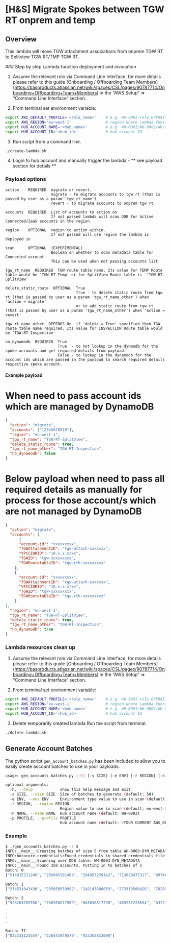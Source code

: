 # [H&S] Migrate Spokes between TGW RT onprem and temp

## Overview

This lambda will move TGW attachment associations from onprem TGW RT to Splitview TGW RT/TMP TGW RT.

### Step by step Lambda function deployment and invocation

1. Assume the relevant role via Command Line Interface, for more details please refer to this guide [Onboarding / Offboarding Team Members] (https://basproducts.atlassian.net/wiki/spaces/CSL/pages/90787714/Onboarding+Offboarding+Team+Members) in the “AWS Setup“ => “Command Line Interface“ section.

2. From terminal set environment variable:
```bash
export AWS_DEFAULT_PROFILE='<role_name>'    # e.g. WH-00H1-role_OPERATIONS
export AWS_REGION='eu-west-1'               # region where Lambda function to be created
export HUB_ACCOUNT_NAME='<hub_name>'        # e.g. WH-0001/WH-0002/WH-0003
export HUB_ACCOUNT_ID='<hub_id>'            # hub account ID
```

3. Run script from a command line.
```bash
./create-lambda.sh
```
4. Login to hub account and manually trigger the lambda - ** see payload section for details **

### Payload options

```
action    REQUIRED  migrate or revert.
                    migrate - to migrate accounts to tgw rt (that is passed by user as a param 'tgw_rt_name')
                    revert - to migrate accounts to onprem tgw rt

accounts  REQUIRED  List of accounts to action on
                    If not passed lambda will scan DDB for Active Connected/IaaS accounts in the region

region    OPTIONAL  region to action within.
                    If not passed will use region the lambda is deployed in

scan      OPTIONAL  (EXPERIMENTAL)
                    Boolean on whether to scan metadata table for Connected account
                    This can be used when not passing accounts list

tgw_rt_name  REQUIRED  TGW route table name. Its value for TEMP Route table would be 'TGW-RT-Temp' or for SplitView Route table is  'TGW-RT-SplitView'

delete_static_route  OPTIONAL  True
                               True - to delete static route from tgw rt (that is passed by user as a param 'tgw_rt_name_other') when 'action = migrate'
                               or to add static route from tgw rt (that is passed by user as a param 'tgw_rt_name_other') when 'action = revert'

tgw_rt_name_other  DEPENDS On  if 'delete = True' specified then TGW route table name required. Its value for INSPECTION Route table would be 'TGW-RT-Inspection'

no_dynamodb  REQUIRED  True
                       True  - to not lookup in the dynmodb for the spoke accounts and get required details from payload.
                       False - to lookup in the dynamodb for the account ids which are passed in the payload to search required details respective spoke account.
```

#### Example payload

# When need to pass account ids which are managed by DynamoDB
```json
{
  "action": "migrate",
  "accounts": ["12345678910"],
  "region": "eu-west-1",
  "tgw_rt_name": "TGW-RT-SplitView",
  "delete_static_route": true,
  "tgw_rt_name_other": "TGW-RT-Inspection",
  "no_dynamodb": false
}
```
# Below payload when need to pass all required details as manually for process for those account/s which are not managed by DynamoDB
```json
{
  "action": "migrate",
  "accounts": [
      {
      "account-id": "xxxxxxxxx",
      "TGWAttachmentID": "tgw-attach-xxxxxxx",
      "VPCCIDRID": "10.x.x.x/xx",
      "TGWID": "tgw-xxxxxxxxx",
      "TGWRoutetableID": "tgw-rtb-xxxxxxxxx"
    },
    {
      "account-id": "xxxxxxxxx",
      "TGWAttachmentID": "tgw-attach-xxxxxxx",
      "VPCCIDRID": "10.x.x.x/xx",
      "TGWID": "tgw-xxxxxxxxx",
      "TGWRoutetableID": "tgw-rtb-xxxxxxxxx"
    }
],
  "region": "eu-west-1",
  "tgw_rt_name": "TGW-RT-SplitView",
  "delete_static_route": true,
  "tgw_rt_name_other": "TGW-RT-Inspection",
  "no_dynamodb": true
}
```

### Lambda resources clean up

1. Assume the relevant role via Command Line Interface, for more details please refer to this guide [Onboarding / Offboarding Team Members] (https://basproducts.atlassian.net/wiki/spaces/CSL/pages/90787714/Onboarding+Offboarding+Team+Members) in the “AWS Setup“ => “Command Line Interface“ section.

2. From terminal set environment variable:
```bash
export AWS_DEFAULT_PROFILE='<role_name>'    # e.g. WH-00H1-role_OPERATIONS
export AWS_REGION='eu-west-1'               # region where Lambda function to be created
export HUB_ACCOUNT_NAME='<hub_name>'        # e.g. WH-0001/WH-0002/WH-0003
export HUB_ACCOUNT_ID='<hub_id>'            # hub account ID
```
3. Delete temporarily created lambda
Run the script from terminal:
```bash
./delete-lambda.sh
```

## Generate Account Batches

The python script `gen_account_batches.py` has been included to allow you to easily create account batches to use in your payloads.

``` bash
usage: gen_accounts_batches.py [-h] [-s SIZE] [-e ENV] [-r REGION] [-n NAME] [-p PROFILE]

optional arguments:
  -h, --help            show this help message and exit
  -s SIZE, --size SIZE  Size of batches to generate (default: 50)
  -e ENV, --env ENV     Environment type value to use in scan (default: NonProd)
  -r REGION, --region REGION
                        Region value to use in scan (default: eu-west-1)
  -n NAME, --name NAME  Hub account name (default: WH-0003)
  -p PROFILE, --profile PROFILE
                        Hub account name (default: <YOUR CURRENT AWS_DEFAULT_PROFILE>)
```

### Example

``` bash
$ ./gen_accounts_batches.py -s 5
INFO:__main__:Creating batches of size 5 from table WH-0003-DYN_METADATA with env-type NonProd
INFO:botocore.credentials:Found credentials in shared credentials file: ~/.aws/credentials
INFO:__main__:Scanning over DDB table: WH-0003-DYN_METADATA
INFO:__main__:Found 358 accounts. Putting in to batches of 5
Batch: 0
["514815511246", "295045191403", "294057259142", "713688475317", "997461664129"]

Batch: 1
["234531043436", "295050559992", "149145686059", "273318560426", "762823686367"]

Batch: 2
["923203785550", "780956817989", "663036817390", "469257228654", "632271604002"]

.
.
.

Batch: 71
["822331124554", "226441949578", "933262833098"]

```